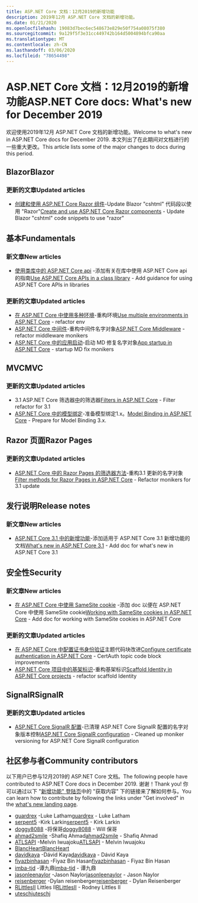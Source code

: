 ```yaml
---
title: ASP.NET Core 文档：12月2019的新增功能
description: 2019年12月 ASP.NET Core 文档的新增功能。
ms.date: 01/21/2020
ms.openlocfilehash: 19083d7bec6ec548673e829e50f754a08075f380
ms.sourcegitcommit: 9a129f5f3e31cc449742b164d5004894bfca90aa
ms.translationtype: MT
ms.contentlocale: zh-CN
ms.lasthandoff: 03/06/2020
ms.locfileid: "78654498"
---
```

# <a name="aspnet-core-docs-whats-new-for-december-2019"></a><span data-ttu-id="7bbbd-103">ASP.NET Core 文档：12月2019的新增功能</span><span class="sxs-lookup"><span data-stu-id="7bbbd-103">ASP.NET Core docs: What's new for December 2019</span></span>

<span data-ttu-id="7bbbd-104">欢迎使用2019年12月 ASP.NET Core 文档的新增功能。</span><span class="sxs-lookup"><span data-stu-id="7bbbd-104">Welcome to what's new in ASP.NET Core docs for December 2019.</span></span> <span data-ttu-id="7bbbd-105">本文列出了在此期间对文档进行的一些重大更改。</span><span class="sxs-lookup"><span data-stu-id="7bbbd-105">This article lists some of the major changes to docs during this period.</span></span>

## <a name="blazor"></a><span data-ttu-id="7bbbd-106">Blazor</span><span class="sxs-lookup"><span data-stu-id="7bbbd-106">Blazor</span></span>

### <a name="updated-articles"></a><span data-ttu-id="7bbbd-107">更新的文章</span><span class="sxs-lookup"><span data-stu-id="7bbbd-107">Updated articles</span></span>

- <span data-ttu-id="7bbbd-108">[创建和使用 ASP.NET Core Razor 组件](../blazor/components.md)-Update Blazor "cshtml" 代码段以使用 "Razor"</span><span class="sxs-lookup"><span data-stu-id="7bbbd-108">[Create and use ASP.NET Core Razor components](../blazor/components.md) - Update Blazor "cshtml" code snippets to use "razor"</span></span>

## <a name="fundamentals"></a><span data-ttu-id="7bbbd-109">基本</span><span class="sxs-lookup"><span data-stu-id="7bbbd-109">Fundamentals</span></span>

### <a name="new-articles"></a><span data-ttu-id="7bbbd-110">新文章</span><span class="sxs-lookup"><span data-stu-id="7bbbd-110">New articles</span></span>

- <span data-ttu-id="7bbbd-111">[使用类库中的 ASP.NET Core api](../fundamentals/target-aspnetcore.md) -添加有关在库中使用 ASP.NET Core api 的指南</span><span class="sxs-lookup"><span data-stu-id="7bbbd-111">[Use ASP.NET Core APIs in a class library](../fundamentals/target-aspnetcore.md) - Add guidance for using ASP.NET Core APIs in libraries</span></span>

### <a name="updated-articles"></a><span data-ttu-id="7bbbd-112">更新的文章</span><span class="sxs-lookup"><span data-stu-id="7bbbd-112">Updated articles</span></span>

- <span data-ttu-id="7bbbd-113">[在 ASP.NET Core 中使用多种环境](../fundamentals/environments.md)-重构环境</span><span class="sxs-lookup"><span data-stu-id="7bbbd-113">[Use multiple environments in ASP.NET Core](../fundamentals/environments.md) - refactor env</span></span>
- <span data-ttu-id="7bbbd-114">[ASP.NET Core 中间件](../fundamentals/middleware/index.md)-重构中间件名字对象</span><span class="sxs-lookup"><span data-stu-id="7bbbd-114">[ASP.NET Core Middleware](../fundamentals/middleware/index.md) - refactor middleware monikers</span></span>
- <span data-ttu-id="7bbbd-115">[ASP.NET Core 中的应用启动](../fundamentals/startup.md)-启动 MD 修复名字对象</span><span class="sxs-lookup"><span data-stu-id="7bbbd-115">[App startup in ASP.NET Core](../fundamentals/startup.md) - startup MD fix monikers</span></span>

## <a name="mvc"></a><span data-ttu-id="7bbbd-116">MVC</span><span class="sxs-lookup"><span data-stu-id="7bbbd-116">MVC</span></span>

### <a name="updated-articles"></a><span data-ttu-id="7bbbd-117">更新的文章</span><span class="sxs-lookup"><span data-stu-id="7bbbd-117">Updated articles</span></span>

- <span data-ttu-id="7bbbd-118">3\.1 ASP.NET Core 筛选器[中](../mvc/controllers/filters.md)的筛选器</span><span class="sxs-lookup"><span data-stu-id="7bbbd-118">[Filters in ASP.NET Core](../mvc/controllers/filters.md) - Filter refactor for 3.1</span></span>
- <span data-ttu-id="7bbbd-119">[ASP.NET Core 中的模型绑定](../mvc/models/model-binding.md)-准备模型绑定1.x。</span><span class="sxs-lookup"><span data-stu-id="7bbbd-119">[Model Binding in ASP.NET Core](../mvc/models/model-binding.md) - Prepare for Model Binding 3.x.</span></span>

## <a name="razor-pages"></a><span data-ttu-id="7bbbd-120">Razor 页面</span><span class="sxs-lookup"><span data-stu-id="7bbbd-120">Razor Pages</span></span>

### <a name="updated-articles"></a><span data-ttu-id="7bbbd-121">更新的文章</span><span class="sxs-lookup"><span data-stu-id="7bbbd-121">Updated articles</span></span>

- <span data-ttu-id="7bbbd-122">[ASP.NET Core 中的 Razor Pages 的筛选器方法](../razor-pages/filter.md)-重构3.1 更新的名字对象</span><span class="sxs-lookup"><span data-stu-id="7bbbd-122">[Filter methods for Razor Pages in ASP.NET Core](../razor-pages/filter.md) - Refactor monikers for 3.1 update</span></span>

## <a name="release-notes"></a><span data-ttu-id="7bbbd-123">发行说明</span><span class="sxs-lookup"><span data-stu-id="7bbbd-123">Release notes</span></span>

### <a name="new-articles"></a><span data-ttu-id="7bbbd-124">新文章</span><span class="sxs-lookup"><span data-stu-id="7bbbd-124">New articles</span></span>

- <span data-ttu-id="7bbbd-125">[ASP.NET Core 3.1 中的新增功能](../release-notes/aspnetcore-3.1.md)-添加适用于 ASP.NET Core 3.1 新增功能的文档</span><span class="sxs-lookup"><span data-stu-id="7bbbd-125">[What's new in ASP.NET Core 3.1](../release-notes/aspnetcore-3.1.md) - Add doc for what's new in ASP.NET Core 3.1</span></span>

## <a name="security"></a><span data-ttu-id="7bbbd-126">安全性</span><span class="sxs-lookup"><span data-stu-id="7bbbd-126">Security</span></span>

### <a name="new-articles"></a><span data-ttu-id="7bbbd-127">新文章</span><span class="sxs-lookup"><span data-stu-id="7bbbd-127">New articles</span></span>

- <span data-ttu-id="7bbbd-128">[在 ASP.NET Core 中使用 SameSite cookie](../security/samesite.md) -添加 doc 以便在 ASP.NET Core 中使用 SameSite cookie</span><span class="sxs-lookup"><span data-stu-id="7bbbd-128">[Working with SameSite cookies in ASP.NET Core](../security/samesite.md) - Add doc for working with SameSite cookies in ASP.NET Core</span></span>

### <a name="updated-articles"></a><span data-ttu-id="7bbbd-129">更新的文章</span><span class="sxs-lookup"><span data-stu-id="7bbbd-129">Updated articles</span></span>

- <span data-ttu-id="7bbbd-130">[在 ASP.NET Core 中配置证书身份验证](../security/authentication/certauth.md)主题代码块改进</span><span class="sxs-lookup"><span data-stu-id="7bbbd-130">[Configure certificate authentication in ASP.NET Core](../security/authentication/certauth.md) - CertAuth topic code block improvements</span></span>
- <span data-ttu-id="7bbbd-131">[ASP.NET Core 项目中的基架标识](../security/authentication/scaffold-identity.md)-重构基架标识</span><span class="sxs-lookup"><span data-stu-id="7bbbd-131">[Scaffold Identity in ASP.NET Core projects](../security/authentication/scaffold-identity.md) - refactor scaffold Identity</span></span>

## <a name="signalr"></a><span data-ttu-id="7bbbd-132">SignalR</span><span class="sxs-lookup"><span data-stu-id="7bbbd-132">SignalR</span></span>

### <a name="updated-articles"></a><span data-ttu-id="7bbbd-133">更新的文章</span><span class="sxs-lookup"><span data-stu-id="7bbbd-133">Updated articles</span></span>

- <span data-ttu-id="7bbbd-134">[ASP.NET Core SignalR 配置](../signalr/configuration.md)-已清理 ASP.NET Core SignalR 配置的名字对象版本控制</span><span class="sxs-lookup"><span data-stu-id="7bbbd-134">[ASP.NET Core SignalR configuration](../signalr/configuration.md) - Cleaned up moniker versioning for ASP.NET Core SignalR configuration</span></span>

## <a name="community-contributors"></a><span data-ttu-id="7bbbd-135">社区参与者</span><span class="sxs-lookup"><span data-stu-id="7bbbd-135">Community contributors</span></span>

<span data-ttu-id="7bbbd-136">以下用户已参与12月2019的 ASP.NET Core 文档。</span><span class="sxs-lookup"><span data-stu-id="7bbbd-136">The following people have contributed to ASP.NET Core docs in December 2019.</span></span> <span data-ttu-id="7bbbd-137">谢谢！</span><span class="sxs-lookup"><span data-stu-id="7bbbd-137">Thank you!</span></span> <span data-ttu-id="7bbbd-138">你可以通过以下 "[新增功能" 登陆页](index.yml)中的 "获取内容" 下的链接来了解如何参与。</span><span class="sxs-lookup"><span data-stu-id="7bbbd-138">You can learn how to contribute by following the links under "Get involved" in the [what's new landing page](index.yml).</span></span>

- <span data-ttu-id="7bbbd-139">[guardrex](https://github.com/guardrex) -Luke Latham</span><span class="sxs-lookup"><span data-stu-id="7bbbd-139">[guardrex](https://github.com/guardrex) - Luke Latham</span></span>
- <span data-ttu-id="7bbbd-140">[serpent5](https://github.com/serpent5) -Kirk Larkin</span><span class="sxs-lookup"><span data-stu-id="7bbbd-140">[serpent5](https://github.com/serpent5) - Kirk Larkin</span></span>
- <span data-ttu-id="7bbbd-141">[doggy8088](https://github.com/doggy8088) -将保哥</span><span class="sxs-lookup"><span data-stu-id="7bbbd-141">[doggy8088](https://github.com/doggy8088) - Will 保哥</span></span>
- <span data-ttu-id="7bbbd-142">[ahmad2smile](https://github.com/ahmad2smile) -Shafiq Ahmad</span><span class="sxs-lookup"><span data-stu-id="7bbbd-142">[ahmad2smile](https://github.com/ahmad2smile) - Shafiq Ahmad</span></span>
- <span data-ttu-id="7bbbd-143">[ATLSAPI](https://github.com/ATLSAPI) -Melvin Iwuajoku</span><span class="sxs-lookup"><span data-stu-id="7bbbd-143">[ATLSAPI](https://github.com/ATLSAPI) - Melvin Iwuajoku</span></span>
- [<span data-ttu-id="7bbbd-144">BlancHeart</span><span class="sxs-lookup"><span data-stu-id="7bbbd-144">BlancHeart</span></span>](https://github.com/BlancHeart) 
- <span data-ttu-id="7bbbd-145">[davidkaya](https://github.com/davidkaya) -Dávid Kaya</span><span class="sxs-lookup"><span data-stu-id="7bbbd-145">[davidkaya](https://github.com/davidkaya) - Dávid Kaya</span></span>
- <span data-ttu-id="7bbbd-146">[fiyazbinhasan](https://github.com/fiyazbinhasan) -Fiyaz Bin Hasan</span><span class="sxs-lookup"><span data-stu-id="7bbbd-146">[fiyazbinhasan](https://github.com/fiyazbinhasan) - Fiyaz Bin Hasan</span></span>
- <span data-ttu-id="7bbbd-147">[imba-tjd](https://github.com/imba-tjd) -谭九鼎</span><span class="sxs-lookup"><span data-stu-id="7bbbd-147">[imba-tjd](https://github.com/imba-tjd) - 谭九鼎</span></span>
- <span data-ttu-id="7bbbd-148">[jasonleenaylor](https://github.com/jasonleenaylor) -Jason Naylor</span><span class="sxs-lookup"><span data-stu-id="7bbbd-148">[jasonleenaylor](https://github.com/jasonleenaylor) - Jason Naylor</span></span>
- <span data-ttu-id="7bbbd-149">[reisenberger](https://github.com/reisenberger) -Dylan reisenberger</span><span class="sxs-lookup"><span data-stu-id="7bbbd-149">[reisenberger](https://github.com/reisenberger) - Dylan Reisenberger</span></span>
- <span data-ttu-id="7bbbd-150">[RLittlesII](https://github.com/RLittlesII) Littles II</span><span class="sxs-lookup"><span data-stu-id="7bbbd-150">[RLittlesII](https://github.com/RLittlesII) - Rodney Littles II</span></span>
- [<span data-ttu-id="7bbbd-151">uteschj</span><span class="sxs-lookup"><span data-stu-id="7bbbd-151">uteschj</span></span>](https://github.com/uteschj) 
